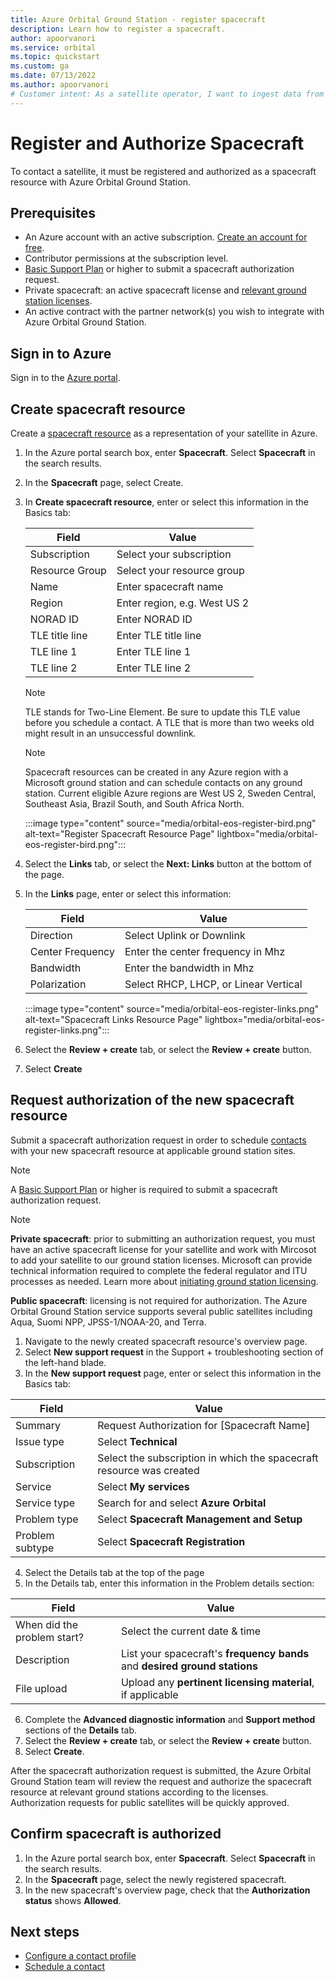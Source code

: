 ```yaml
---
title: Azure Orbital Ground Station - register spacecraft
description: Learn how to register a spacecraft.
author: apoorvanori
ms.service: orbital
ms.topic: quickstart
ms.custom: ga
ms.date: 07/13/2022
ms.author: apoorvanori
# Customer intent: As a satellite operator, I want to ingest data from my satellite into Azure.
---
```


# Register and Authorize Spacecraft

To contact a satellite, it must be registered and authorized as a spacecraft resource with Azure Orbital Ground Station.

## Prerequisites

- An Azure account with an active subscription. [Create an account for free](https://azure.microsoft.com/free/?WT.mc_id=A261C142F).
- Contributor permissions at the subscription level.
- [Basic Support Plan](https://azure.microsoft.com/support/plans/) or higher to submit a spacecraft authorization request.
- Private spacecraft: an active spacecraft license and [relevant ground station licenses](initiate-licensing.md).
- An active contract with the partner network(s) you wish to integrate with Azure Orbital Ground Station.

## Sign in to Azure

Sign in to the [Azure portal](https://aka.ms/orbital/portal).

## Create spacecraft resource

Create a [spacecraft resource](spacecraft-object.md) as a representation of your satellite in Azure.

1. In the Azure portal search box, enter **Spacecraft**. Select **Spacecraft** in the search results.
2. In the **Spacecraft** page, select Create.
3. In **Create spacecraft resource**, enter or select this information in the Basics tab:

   | **Field** | **Value** |
   | --- | --- |
   | Subscription | Select your subscription |
   | Resource Group | Select your resource group |
   | Name | Enter spacecraft name |
   | Region | Enter region, e.g. West US 2 |
   | NORAD ID | Enter NORAD ID |
   | TLE title line | Enter TLE title line |
   | TLE line 1 | Enter TLE line 1 |
   | TLE line 2 | Enter TLE line 2 |
   
   > [!NOTE]
   > TLE stands for Two-Line Element. 
   > Be sure to update this TLE value before you schedule a contact. A TLE that is more than two weeks old might result in an unsuccessful downlink.

   > [!NOTE]
   > Spacecraft resources can be created in any Azure region with a Microsoft ground station and can schedule contacts on any ground station. Current eligible Azure regions are West US 2, Sweden Central, Southeast Asia, Brazil South, and South Africa North.

   :::image type="content" source="media/orbital-eos-register-bird.png" alt-text="Register Spacecraft Resource Page" lightbox="media/orbital-eos-register-bird.png":::

4. Select the **Links** tab, or select the **Next: Links** button at the bottom of the page.
5. In the **Links** page, enter or select this information:

   | **Field** | **Value** |
   | --- | --- |
   | Direction | Select Uplink or Downlink |
   | Center Frequency | Enter the center frequency in Mhz |
   | Bandwidth | Enter the bandwidth in Mhz |
   | Polarization | Select RHCP, LHCP, or Linear Vertical |

   :::image type="content" source="media/orbital-eos-register-links.png" alt-text="Spacecraft Links Resource Page" lightbox="media/orbital-eos-register-links.png":::

6. Select the **Review + create** tab, or select the **Review + create** button.
7. Select **Create**

## Request authorization of the new spacecraft resource

Submit a spacecraft authorization request in order to schedule [contacts](concepts-contact.md) with your new spacecraft resource at applicable ground station sites. 

   > [!NOTE]
   > A [Basic Support Plan](https://azure.microsoft.com/support/plans/) or higher is required to submit a spacecraft authorization request.

   > [!NOTE]
   > **Private spacecraft**: prior to submitting an authorization request, you must have an active spacecraft license for your satellite and work with Mircosot to add your satellite to our ground station licenses. Microsoft can provide technical information required to complete the federal regulator and ITU processes as needed. Learn more about [initiating ground station licensing](initiate-licensing.md).
   > 
   > **Public spacecraft**: licensing is not required for authorization. The Azure Orbital Ground Station service supports several public satellites including Aqua, Suomi NPP, JPSS-1/NOAA-20, and Terra.

1. Navigate to the newly created spacecraft resource's overview page.
2. Select **New support request** in the Support + troubleshooting section of the left-hand blade.
3. In the **New support request** page, enter or select this information in the Basics tab:

| **Field** | **Value** |
| --- | --- |
| Summary | Request Authorization for [Spacecraft Name] |
| Issue type |	Select **Technical** |
| Subscription |	Select the subscription in which the spacecraft resource was created |
| Service |	Select **My services** |
| Service type |	Search for and select **Azure Orbital** |
| Problem type |	Select **Spacecraft Management and Setup** |
| Problem subtype |	Select **Spacecraft Registration** |

4. Select the Details tab at the top of the page
5. In the Details tab, enter this information in the Problem details section:

| **Field** | **Value** |
| --- | --- |
| When did the problem start? |	Select the current date & time |
| Description |	List your spacecraft's **frequency bands** and **desired ground stations** |
| File upload |	Upload any **pertinent licensing material**, if applicable |

6. Complete the **Advanced diagnostic information** and **Support method** sections of the **Details** tab.
7. Select the **Review + create** tab, or select the **Review + create** button.
8. Select **Create**.

After the spacecraft authorization request is submitted, the Azure Orbital Ground Station team will review the request and authorize the spacecraft resource at relevant ground stations according to the licenses. Authorization requests for public satellites will be quickly approved.

## Confirm spacecraft is authorized

1. In the Azure portal search box, enter **Spacecraft**. Select **Spacecraft** in the search results.
2. In the **Spacecraft** page, select the newly registered spacecraft.
3. In the new spacecraft's overview page, check that the **Authorization status** shows **Allowed**.

## Next steps

- [Configure a contact profile](contact-profile.md)
- [Schedule a contact](schedule-contact.md)
